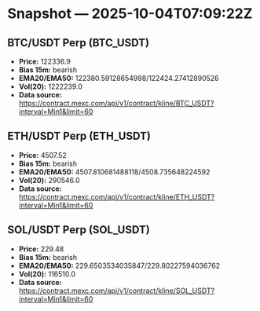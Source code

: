 # Snapshot — 2025-10-04T07:09:22Z

## BTC/USDT Perp (BTC_USDT)
- **Price:** 122336.9
- **Bias 15m:** bearish
- **EMA20/EMA50:** 122380.59128654998/122424.27412890526
- **Vol(20):** 1222239.0
- **Data source:** https://contract.mexc.com/api/v1/contract/kline/BTC_USDT?interval=Min1&limit=60

## ETH/USDT Perp (ETH_USDT)
- **Price:** 4507.52
- **Bias 15m:** bearish
- **EMA20/EMA50:** 4507.810681488118/4508.735648224592
- **Vol(20):** 290546.0
- **Data source:** https://contract.mexc.com/api/v1/contract/kline/ETH_USDT?interval=Min1&limit=60

## SOL/USDT Perp (SOL_USDT)
- **Price:** 229.48
- **Bias 15m:** bearish
- **EMA20/EMA50:** 229.6503534035847/229.80227594036762
- **Vol(20):** 116510.0
- **Data source:** https://contract.mexc.com/api/v1/contract/kline/SOL_USDT?interval=Min1&limit=60
